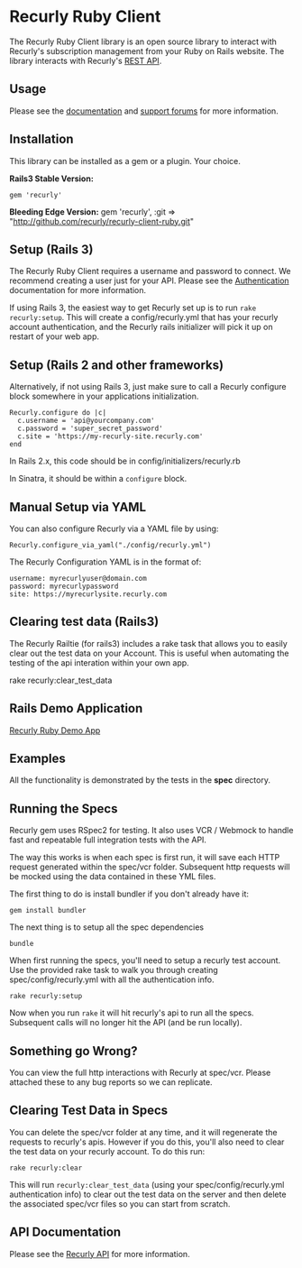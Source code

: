 Recurly Ruby Client
===================

The Recurly Ruby Client library is an open source library to interact with Recurly's subscription management from your Ruby on Rails website. The library interacts with Recurly's [REST API](http://support.recurly.com/faqs/api).


Usage
-----

Please see the [documentation](http://support.recurly.com/faqs/api/ruby-client) and
[support forums](http://support.recurly.com/discussions) for more information.


Installation
------------

This library can be installed as a gem or a plugin. Your choice.

**Rails3 Stable Version:**

    gem 'recurly'

**Bleeding Edge Version:**
    gem 'recurly', :git => "http://github.com/recurly/recurly-client-ruby.git"


Setup (Rails 3)
--------------

The Recurly Ruby Client requires a username and password to connect.  We recommend creating a user just for your API.  Please see the [Authentication](http://support.recurly.com/faqs/api/authentication) documentation for more information.

If using Rails 3, the easiest way to get Recurly set up is to run `rake recurly:setup`. This will create a config/recurly.yml that has your recurly account authentication, and the Recurly rails initializer will pick it up on restart of your web app.


Setup (Rails 2 and other frameworks)
--------------

Alternatively, if not using Rails 3, just make sure to call a Recurly configure block somewhere in your applications initialization.

    Recurly.configure do |c|
      c.username = 'api@yourcompany.com'
      c.password = 'super_secret_password'
      c.site = 'https://my-recurly-site.recurly.com'
    end

In Rails 2.x, this code should be in config/initializers/recurly.rb

In Sinatra, it should be within a `configure` block.


Manual Setup via YAML
--------------

You can also configure Recurly via a YAML file by using:

    Recurly.configure_via_yaml("./config/recurly.yml")


The Recurly Configuration YAML is in the format of:

    username: myrecurlyuser@domain.com
    password: myrecurlypassword
    site: https://myrecurlysite.recurly.com


Clearing test data (Rails3)
----------------

   The Recurly Railtie (for rails3) includes a rake task that allows you to easily clear out the test data on your Account. This is useful when automating the testing of the api interation within your own app.

   rake recurly:clear_test_data


Rails Demo Application
----------------

[Recurly Ruby Demo App](http://github.com/recurly/recurly-client-ruby-demo)


Examples
--------

All the functionality is demonstrated by the tests in the __spec__ directory.


Running the Specs
------------------

Recurly gem uses RSpec2 for testing. It also uses VCR / Webmock to handle fast and repeatable full integration tests with the API.

The way this works is when each spec is first run, it will save each HTTP request generated within the spec/vcr folder. Subsequent http requests will be mocked using the data contained in these YML files.

The first thing to do is install bundler if you don't already have it:

    gem install bundler

The next thing is to setup all the spec dependencies

    bundle

When first running the specs, you'll need to setup a recurly test account. Use the provided rake task to walk you through creating spec/config/recurly.yml with all the authentication info.

    rake recurly:setup

Now when you run `rake` it will hit recurly's api to run all the specs. Subsequent calls will no longer hit the API (and be run locally).


Something go Wrong?
------------------

You can view the full http interactions with Recurly at spec/vcr. Please attached these to any bug reports so we can replicate.


Clearing Test Data in Specs
----------------------------

You can delete the spec/vcr folder at any time, and it will regenerate the requests to recurly's apis. However if you do this, you'll also need to clear the test data on your recurly account. To do this run:

    rake recurly:clear

This will run `recurly:clear_test_data` (using your spec/config/recurly.yml authentication info) to clear out the test data on the server and then delete the associated spec/vcr files so you can start from scratch.

API Documentation
-----------------

Please see the [Recurly API](http://docs.recurly.com/api/basics) for more information.